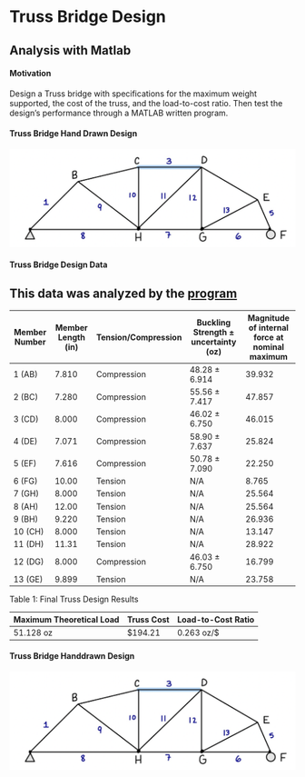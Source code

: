 # Truss Bridge Design 
## Analysis with Matlab

#### Motivation
Design a Truss bridge with specifications for the maximum weight supported, the cost of the truss, and the load-to-cost ratio. Then test the design’s performance through a MATLAB written program. 

#### Truss Bridge Hand Drawn Design
![App Screenshot](https://github.com/noam003/Truss-Bridge-Analysis/blob/main/truss.png)

#### Truss Bridge Design Data
## This data was analyzed by the [program](https://github.com/user/repo/blob/branch/other_file.md)

| Member Number  | Member Length (in) | Tension/Compression | Buckling Strength ± uncertainty (oz) | Magnitude of internal force at nominal maximum |
| ------------- | ------------- | ------------- | ------------- | ------------- |
| 1 (AB)  | 7.810  | Compression  | 48.28 ± 6.914  | 39.932  |
| 2 (BC) | 7.280  | Compression  | 55.56 ± 7.417  | 47.857  |
| 3 (CD)  | 8.000  | Compression  | 46.02 ± 6.750  | 46.015  |
| 4 (DE)  | 7.071  | Compression  | 58.90 ± 7.637  | 25.824  |
| 5 (EF)  | 7.616  | Compression  | 50.78 ± 7.090  | 22.250  |
| 6 (FG)  | 10.00  | Tension  | N/A  | 8.765  |
| 7 (GH)  | 8.000  | Tension  | N/A  | 25.564  |
| 8 (AH)  | 12.00  | Tension  | N/A  | 25.564  |
| 9 (BH)  | 9.220  | Tension  | N/A  | 26.936  |
| 10 (CH)  | 8.000  | Tension  | N/A  | 13.147  |
| 11 (DH)  | 11.31  | Tension  | N/A  | 28.922  |
| 12 (DG)  | 8.000  | Compression  | 46.03 ± 6.750  | 16.799  |
| 13 (GE)  | 9.899  | Tension  | N/A  | 23.758  |
Table 1: Final Truss Design Results


| Maximum Theoretical Load  | Truss Cost | Load-to-Cost Ratio |
| ------------- | ------------- | ------------- |
| 51.128 oz  | $194.21  | 0.263 oz/$  |

#### Truss Bridge Handdrawn Design
![App Screenshot](https://github.com/noam003/Truss-Bridge-Analysis/blob/main/truss.png)
